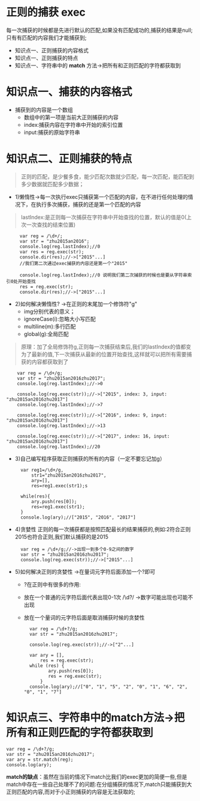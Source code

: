 # 正则的捕获 exec

每一次捕获的时候都是先进行默认的匹配,如果没有匹配成功的,捕获的结果是null;只有有匹配的内容我们才能捕获到;

- 知识点一、正则捕获的内容格式
- 知识点一、正则捕获的特点
- 知识点一、字符串中的 **match** 方法->把所有和正则匹配的字符都获取到

# 知识点一、捕获的内容格式

- 捕获到的内容是一个数组
	- 数组中的第一项是当前大正则捕获的内容
	- index:捕获内容在字符串中开始的索引位置
	- input:捕获的原始字符串

# 知识点二、正则捕获的特点

> 正则的匹配，是少餐多食，能少匹配次数就少匹配，每一次匹配，能匹配到多少数据就匹配多少数据；

- 1)懒惰性->每一次执行exec只捕获第一个匹配的内容，在不进行任何处理的情况下，在执行多次捕获，捕获的还是第一个匹配的内容

> lastIndex:是正则每一次捕获在字符串中开始查找的位置，默认的值是0(上次一次查找的结束位置)

		 var reg = /\d+/;
		 var str = "zhu2015an2016";
		 console.log(reg.lastIndex);//0
		 var res = reg.exec(str);
		 console.dir(res);//->["2015"...]
		 //我们第二次通过exec捕获的内容还是第一个"2015"
		
		 console.log(reg.lastIndex);//0 说明我们第二次捕获的时候也是要从字符串索引0处开始查找
		 res = reg.exec(str);
		 console.dir(res);//->["2015"...]

- 2)如何解决懒惰性? ->在正则的末尾加一个修饰符"g"
	- img分别代表的意义；
	- ignoreCase(i):忽略大小写匹配
	- multiline(m):多行匹配
	- global(g):全局匹配

> 原理：加了全局修饰符g,正则每一次捕获结束后,我们的lastIndex的值都变为了最新的值,下一次捕获从最新的位置开始查找,这样就可以把所有需要捕获的内容都获取到了

		var reg = /\d+/g;
		var str = "zhu2015an2016zhu2017";
		console.log(reg.lastIndex);//->0
		
		console.log(reg.exec(str));//->["2015", index: 3, input: "zhu2015an2016zhu2017"]
		console.log(reg.lastIndex);//->7
		
		console.log(reg.exec(str));//->["2016", index: 9, input: "zhu2015an2016zhu2017"]
		console.log(reg.lastIndex);//->13
		
		console.log(reg.exec(str));//->["2017", index: 16, input: "zhu2015an2016zhu2017"]
		console.log(reg.lastIndex);//20

- 3)自己编写程序获取正则捕获的所有的内容（一定不要忘记加g）

	    var reg1=/\d+/g,
	        str1="zhu2015an2016zhu2017",
	        ary=[],
	        res=reg1.exec(str1);s
	    
	    while(res){
	        ary.push(res[0]);
	        res=reg1.exec(str1);
	    }
	    console.log(ary);//["2015", "2016", "2017"]


- 4)贪婪性  正则的每一次捕获都是按照匹配最长的结果捕获的,例如:2符合正则 2015也符合正则,我们默认捕获的是2015

		var reg = /\d+/g;//->出现一到多个0-9之间的数字
		var str = "zhu2015an2016zhu2017";
		console.log(reg.exec(str));//->["2015"...]

- 5)如何解决正则的贪婪性 ->在量词元字符后面添加一个?即可
	- ?在正则中有很多的作用:
	- 放在一个普通的元字符后面代表出现0-1次 /\d?/ ->数字可能出现也可能不出现
	- 放在一个量词的元字符后面是取消捕获时候的贪婪性
	
			var reg = /\d+?/g;
			var str = "zhu2015an2016zhu2017";
			
			console.log(reg.exec(str));//->["2"...]
			
			var ary = [],
			    res = reg.exec(str);
			while (res) {
			       ary.push(res[0]);
			       res = reg.exec(str);
			    }
			console.log(ary);//["0", "1", "5", "2", "0", "1", "6", "2", "0", "1", "7"]


# 知识点三、字符串中的match方法->把所有和正则匹配的字符都获取到

    var reg = /\d+?/g;
    var str = "zhu2015an2016zhu2017";
    var ary = str.match(reg);
    console.log(ary);


**match的缺点**：虽然在当前的情况下match比我们的exec更加的简便一些,但是match中存在一些自己处理不了的问题:在分组捕获的情况下,match只能捕获到大正则匹配的内容,而对于小正则捕获的内容是无法获取的;

